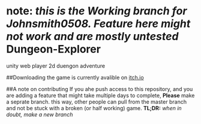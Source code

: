 __note:__ _this is the Working branch for Johnsmith0508. Feature here might not work and are mostly untested_
Dungeon-Explorer
================

unity web player 2d duengon adventure

##Downloading
the game is currently avalible on [itch.io](http://johnsmith0508.itch.io/dungeon-explorer-demo)

##A note on contributing
If you ahe push access to this repository, and you are adding a feature that might take multiple days to complete, __Please__ make a seprate branch.
this way, other people can pull from the master branch and not be stuck with a broken (or half working) game.
__TL;DR:__ _when in doubt, make a new branch_
